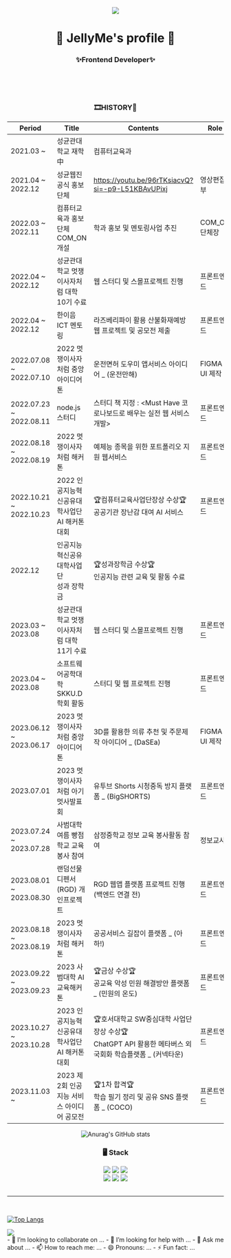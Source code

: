 <div align="center">
	<img src="https://capsule-render.vercel.app/api?type=wave&color=000000&reversal=true&height=380&section=header&text=JELLY._.ME&fontSize=90&fontColor=feb9c6&animation=fadeIn" />
	<h1>🔎 JellyMe's profile 🍭</h1>
	<h3>✨Frontend Developer✨</h3>
	<br>
	

</div>

<div align="center">

<br>
<br>

<h3> 🎞HISTORY🎨 </h3>
	
| Period | Title | Contents | Role |
| --- | --- | --- | --- |
| 2021.03 ~ | 성균관대학교 재학 中 | 컴퓨터교육과 | |
| 2021.04 ~ 2022.12 | 성균웹진 공식 홍보단체 | https://youtu.be/96rTKsiacvQ?si=-p9-L51KBAvUPixj | 영상편집부 |
| 2022.03 ~ 2022.11 | 컴퓨터교육과 홍보단체 COM_ON 개설| 학과 홍보 및 멘토링사업 추진 | COM_ON 단체장 |
| 2022.04 ~ 2022.12 | 성균관대학교 멋쟁이사자처럼 대학 10기 수료 | 웹 스터디 및 스몰프로젝트 진행 | 프론트엔드|
| 2022.04 ~ 2022.12 | 한이음 ICT 멘토링 | 라즈베리파이 활용 산불화재예방 웹 프로젝트 및 공모전 제출 | 프론트엔드|
| 2022.07.08 ~ 2022.07.10 | 2022 멋쟁이사자처럼 중앙아이디어톤 | 운전면허 도우미 앱서비스 아이디어 _ (운전만해) | FIGMA UI 제작|
| 2022.07.23 ~ 2022.08.11 | node.js 스터디 | 스터디 책 지정 : <Must Have 코로나보드로 배우는 실전 웹 서비스 개발>  | 프론트엔드|
| 2022.08.18 ~ 2022.08.19 | 2022 멋쟁이사자처럼 해커톤| 예체능 종목을 위한 포트폴리오 지원 웹서비스 | 프론트엔드|
| 2022.10.21 ~ 2022.10.23 | 2022 인공지능혁신공유대학사업단<br> AI 해커톤대회| 🏆컴퓨터교육사업단장상 수상🏆<br>공공기관 장난감 대여 AI 서비스 | 프론트엔드|
| 2022.12 | 인공지능혁신공유대학사업단<br>성과 장학금| 🏆성과장학금 수상🏆<br>인공지능 관련 교육 및 활동 수료 | |
| 2023.03 ~ 2023.08 | 성균관대학교 멋쟁이사자처럼 대학 11기 수료 | 웹 스터디 및 스몰프로젝트 진행 | 프론트엔드|
| 2023.04 ~ 2023.08 | 소프트웨어공학대학 SKKU.D 학회 활동 | 스터디 및 웹 프로젝트 진행 | 프론트엔드|
| 2023.06.12 ~ 2023.06.17 | 2023 멋쟁이사자처럼 중앙아이디어톤 | 3D를 활용한 의류 추천 및 주문제작 아이디어 _ (DaSEa) | FIGMA UI 제작|
| 2023.07.01 | 2023 멋쟁이사자처럼 아기멋사발표회 | 유투브 Shorts 시청중독 방지 플랫폼 _ (BigSHORTS) | 프론트엔드|
| 2023.07.24 ~ 2023.07.28 | 사범대학 여름 빵점학교 교육봉사 참여 | 삼정중학교 정보 교육 봉사활동 참여 | 정보교사 |
| 2023.08.01 ~ 2023.08.30 | 랜덤선물디펜서(RGD) 개인프로젝트 | RGD 웹앱 플랫폼 프로젝트 진행 (백엔드 연결 전) | 프론트엔드|
| 2023.08.18 ~ 2023.08.19 | 2023 멋쟁이사자처럼 해커톤| 공공서비스 길잡이 플랫폼 _ (아하!) | 프론트엔드|
| 2023.09.22 ~ 2023.09.23 | 2023 사범대학 AI 교육해커톤| 🏆금상 수상🏆<br>공교육 악성 민원 해결방안 플랫폼 _ (민원의 온도) | 프론트엔드|
| 2023.10.27 ~ 2023.10.28 | 2023 인공지능혁신공유대학사업단<br> AI 해커톤대회| 🏆호서대학교 SW중심대학 사업단장상 수상🏆<br>ChatGPT API 활용한 메타버스 외국회화 학습플랫폼 _ (커넥타운) | 프론트엔드|
| 2023.11.03 ~ | 2023 제2회 인공지능 서비스 아이디어 공모전| 🏆1차 합격🏆<br>학습 필기 정리 및 공유 SNS 플랫폼 _ (COCO) | 프론트엔드|






</div>


<div align="center">


![Anurag's GitHub stats](https://github-readme-stats.vercel.app/api?username=jllee000&show_icons=true&theme=radical)
<br>

</div>
<div align="center">
	<h3> 🖥 Stack </h3>

  <img src="https://img.shields.io/badge/HTML5-E34F26?style=flat-square&logo=HTML5&logoColor=white"/>
  <img src="https://img.shields.io/badge/CSS3-1572B6?style=flat-square&logo=CSS3&logoColor=white"/>
  <img src="https://img.shields.io/badge/JavaScript-F7DF1E?style=flat-square&logo=JavaScript&logoColor=white"/>
	<br/>
  <img src="https://img.shields.io/badge/React-61DAFB?style=flat-square&logo=React&logoColor=white"/>
  <img src="https://img.shields.io/badge/Redux-764ABC?style=flat&logo=Redux&logoColor=white"/>	
  <img src="https://img.shields.io/badge/TypeScript-3178C6?style=flat&logo=TypeScript&logoColor=white"/>
	<br/>
	<br /><hr /><br />
 
 
</div>

[![Top Langs](https://github-readme-stats.vercel.app/api/top-langs/?username=jllee000&layout=compact)](https://github.com/anuraghazra/github-readme-stats)

<a href="https://github.com/anuraghazra/github-readme-stats">
  <img align="center" src="https://github-readme-stats.vercel.app/api/pin/?username=anuraghazra&repo=github-readme-stats" />
</a>


<br> 
- 👯 I’m looking to collaborate on ...
- 🤔 I’m looking for help with ...
- 💬 Ask me about ...
- 📫 How to reach me: ...
- 😄 Pronouns: ...
- ⚡ Fun fact: ...

